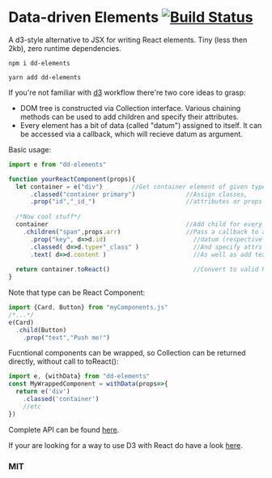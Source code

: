 # Data-driven Elements [![Build Status](https://travis-ci.com/pavloDeshko/dd-elements.svg?branch=master)](https://travis-ci.com/pavloDeshko/dd-elements) 
A d3-style alternative to JSX for writing React elements. Tiny (less then 2kb), zero runtime dependencies.

```
npm i dd-elements
```

```
yarn add dd-elements
```

If you're not familiar with [d3](https://github.com/d3/d3 "d3") workflow there're two core ideas to grasp:
- DOM tree is constructed via Collection interface. Various chaining methods can be used to add children and specify their attributes. 
- Every element has a bit of data (called "datum") assigned to itself. It can be accessed via a callback, which will recieve datum as argument. 

Basic usage:
```javascript
import e from "dd-elements"

function yourReactComponent(props){
  let container = e("div")        //Get container element of given type.
      .classed("container primary")              //Assign classes,
      .prop("id","_id_")                         //attributes or props
  
  /*Now cool stuff*/
  container                                      //Add child for every element in an Array.
    .children("span",props.arr)                  //Pass a callback to access every child's
	  .prop("key", d=>d.id)                        //datum (respective array element).
	  .classed( d=>d.type+"_class" )               //And specify attrs based on their datums.
	  .text( d=>d.content )                        //As well as add text content
  
  return container.toReact()	                   //Convert to valid React Elements.
}
```
Note that type can be React Component:
```javascript
import {Card, Button} from "myComponents.js"
/*...*/
e(Card)
  .child(Button)
    .prop("text","Push me!")
```
Fucntional components can be wrapped, so Collection can be returned directly, without call to toReact():
```javascript
import e, {withData} from "dd-elements"
const MyWrappedComponent = withData(props=>{
  return e('div')
    .classed('container')
	//etc
})
```
Complete API can be found [here](https://github.com/pavloDeshko/dd-elements/blob/master/API.md).

If your are looking for a way to use D3 with React do have a look [here](https://github.com/Olical/react-faux-dom).
### MIT
